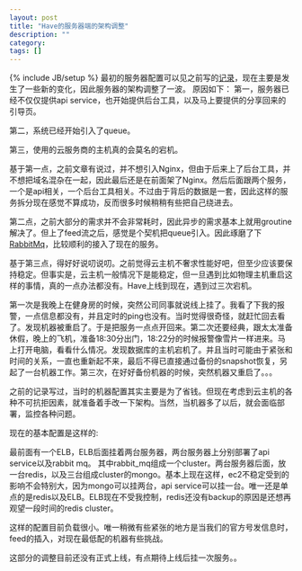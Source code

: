```yaml
---
layout: post
title: "Have的服务器端的架构调整"
description: ""
category: 
tags: []
---
```

{% include JB/setup %}
最初的服务器配置可以见之前写的[记录](http://blog.qiuqiu.info/22/11/2015/have-server-step-by-step/)，现在主要是发生了一些新的变化，因此服务器的架构调整了一波。
原因如下：
第一，服务器已经不仅仅提供api
service，也开始提供后台工具，以及马上要提供的分享回来的引导页。

第二，系统已经开始引入了queue。

第三，使用的云服务商的主机真的会莫名的宕机。

基于第一点，之前文章有说过，并不想引入Nginx，但由于后来上了后台工具，并不想把域名混杂在一起，因此最后还是在前面架了Nginx。然后后面跟两个服务，一个是api相关，一个后台工具相关。不过由于背后的数据是一套，因此这样的服务拆分现在感觉不算成功，反而很多时候稍稍有些把自己绕进去。

第二点，之前大部分的需求并不会非常耗时，因此异步的需求基本上就用groutine解决了。但上了feed流之后，感觉是个契机把queue引入。因此琢磨了下[RabbitMq](https://www.rabbitmq.com)，比较顺利的接入了现在的服务。

基于第三点，得好好说叨说叨。之前觉得云主机不奢求性能好吧，但至少应该要保持稳定。但事实是，云主机一般情况下是能稳定，但一旦遇到比如物理主机重启这样的事情，真的一点办法都没有。Have上线到现在，遇到过三次宕机。

第一次是我晚上在健身房的时候，突然公司同事就说线上挂了。我看了下我的报警，一点信息都没有，并且定时的ping也没有。当时觉得很奇怪，就赶忙回去看了。发现机器被重启了。于是把服务一点点开回来。第二次还要经典，跟太太准备休假，晚上的飞机，准备18:30分出门，18:22分的时候报警像雪片一样进来。马上打开电脑，看看什么情况。发现数据库的主机宕机了。并且当时可能由于紧张和时间的关系，一直也重新起不来，最后不得已直接通过备份的snapshot恢复，另起了一台机器工作。第三次，在好好备份机器的时候，突然机器又重启了。。。

之前的记录写过，当时的机器配置其实主要是为了省钱。但现在考虑到云主机的各种不可抗拒因素，就准备着手改一下架构。当然，当机器多了以后，就会面临部署，监控各种问题。

现在的基本配置是这样的:

最前面有一个ELB，ELB后面挂着两台服务器，两台服务器上分别部署了api
service以及rabbit mq。
其中rabbit_mq组成一个cluster。两台服务器后面，放一台redis，以及三台组成cluster的mongo。基本上现在这样，ec2不稳定受到的影响不会特别大，因为mongo可以挂两台，api
service可以挂一台。唯一还是单点的是redis以及ELB。ELB现在不受我控制，redis还没有backup的原因是还想再观望一段时间的redis
cluster。

这样的配置目前负载很小。唯一稍微有些紧张的地方是当我们的官方号发信息时，feed的插入，对现在最低配的机器有些挑战。

这部分的调整目前还没有正式上线，有点期待上线后挂一次服务。。
